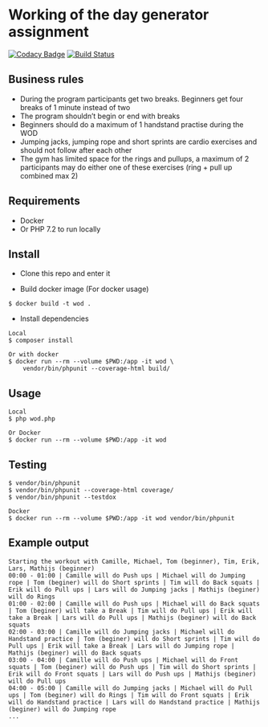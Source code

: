 # Working of the day generator assignment
[![Codacy Badge](https://api.codacy.com/project/badge/Grade/fb993d5a26864a89b16ddf62f421f780)](https://www.codacy.com?utm_source=github.com&amp;utm_medium=referral&amp;utm_content=antfig/wod&amp;utm_campaign=Badge_Grade)
[![Build Status](https://travis-ci.org/antfig/wod.svg?branch=master)](https://travis-ci.org/antfig/wod)

## Business rules
- During the program participants get two breaks. Beginners get four breaks of 1
  minute instead of two
- The program shouldn’t begin or end with breaks
- Beginners should do a maximum of 1 handstand practise during the WOD
- Jumping jacks, jumping rope and short sprints are cardio exercises and should not
  follow after each other
- The gym has limited space for the rings and pullups, a maximum of 2 participants
  may do either one of these exercises (ring + pull up combined max 2)  

## Requirements
- Docker
- Or PHP 7.2 to run locally

## Install
- Clone this repo and enter it

- Build docker image (For docker usage)
```
$ docker build -t wod .
```

- Install dependencies
```
Local
$ composer install

Or with docker
$ docker run --rm --volume $PWD:/app -it wod \ 
    vendor/bin/phpunit --coverage-html build/
```

## Usage

```
Local
$ php wod.php

Or Docker
$ docker run --rm --volume $PWD:/app -it wod

```

## Testing

```
$ vendor/bin/phpunit
$ vendor/bin/phpunit --coverage-html coverage/
$ vendor/bin/phpunit --testdox

Docker
$ docker run --rm --volume $PWD:/app -it wod vendor/bin/phpunit
```

## Example output

```
Starting the workout with Camille, Michael, Tom (beginner), Tim, Erik, Lars, Mathijs (beginner)
00:00 - 01:00 | Camille will do Push ups | Michael will do Jumping rope | Tom (beginer) will do Short sprints | Tim will do Back squats | Erik will do Pull ups | Lars will do Jumping jacks | Mathijs (beginer) will do Rings
01:00 - 02:00 | Camille will do Push ups | Michael will do Back squats | Tom (beginer) will take a Break | Tim will do Pull ups | Erik will take a Break | Lars will do Pull ups | Mathijs (beginer) will do Back squats
02:00 - 03:00 | Camille will do Jumping jacks | Michael will do Handstand practice | Tom (beginer) will do Short sprints | Tim will do Pull ups | Erik will take a Break | Lars will do Jumping rope | Mathijs (beginer) will do Back squats
03:00 - 04:00 | Camille will do Push ups | Michael will do Front squats | Tom (beginer) will do Push ups | Tim will do Short sprints | Erik will do Front squats | Lars will do Push ups | Mathijs (beginer) will do Pull ups
04:00 - 05:00 | Camille will do Jumping jacks | Michael will do Pull ups | Tom (beginer) will do Rings | Tim will do Front squats | Erik will do Handstand practice | Lars will do Handstand practice | Mathijs (beginer) will do Jumping rope
...
```
